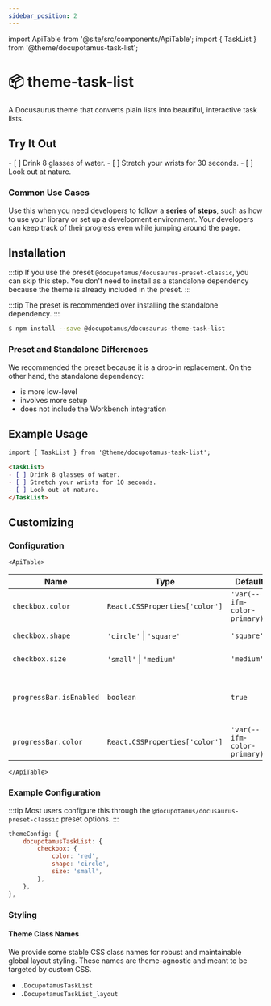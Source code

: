 ```yaml
---
sidebar_position: 2
---
```


import ApiTable from '@site/src/components/ApiTable';
import { TaskList } from '@theme/docupotamus-task-list';

# 📦 theme-task-list

A Docusaurus theme that converts plain lists into beautiful, interactive task
lists.

## Try It Out

<TaskList>
- [ ] Drink 8 glasses of water.
- [ ] Stretch your wrists for 30 seconds.
- [ ] Look out at nature.
</TaskList>

### Common Use Cases

Use this when you need developers to follow a **series of steps**, such as how
to use your library or set up a development environment. Your developers can
keep track of their progress even while jumping around the page.

<!-- _keywords:_ demo -->

## Installation

:::tip
If you use the preset `@docupotamus/docusaurus-preset-classic`, you can skip
this step. You don't need to install as a standalone dependency because the
theme is already included in the preset.
:::

:::tip
The preset is recommended over installing the standalone dependency.
:::

```bash npm2yarn
$ npm install --save @docupotamus/docusaurus-theme-task-list
```

### Preset and Standalone Differences

We recommended the preset because it is a drop-in replacement. On the other
hand, the standalone dependency:

- is more low-level
- involves more setup
- does not include the Workbench integration

## Example Usage

```md title="healthy-and-productive.md"
import { TaskList } from '@theme/docupotamus-task-list';

<TaskList>
- [ ] Drink 8 glasses of water.
- [ ] Stretch your wrists for 10 seconds.
- [ ] Look out at nature.
</TaskList>
```

## Customizing

### Configuration

```mdx-code-block
<ApiTable>
```

| Name                    | Type                           | Default                      | Description                                            |
| ----------------------- | ------------------------------ | ---------------------------- | ------------------------------------------------------ |
| `checkbox.color`        | `React.CSSProperties['color']` | `'var(--ifm-color-primary)'` | Checkbox color.                                        |
| `checkbox.shape`        | `'circle'` &#124; `'square'`   | `'square'`                   | Checkbox shape.                                        |
| `checkbox.size`         | `'small'` &#124; `'medium'`    | `'medium'`                   | Checkbox size.                                         |
| `progressBar.isEnabled` | `boolean`                      | `true`                       | Whether to include a progress bar above the task list. |
| `progressBar.color`     | `React.CSSProperties['color']` | `'var(--ifm-color-primary)'` | Progress bar color.                                    |

```mdx-code-block
</ApiTable>
```

### Example Configuration

:::tip
Most users configure this through the `@docupotamus/docusaurus-preset-classic`
preset options.
:::

```js title="docusaurus.config.js"
themeConfig: {
    docupotamusTaskList: {
        checkbox: {
            color: 'red',
            shape: 'circle',
            size: 'small',
        },
    },
},
```

### Styling

#### Theme Class Names

We provide some stable CSS class names for robust and maintainable global layout
styling. These names are theme-agnostic and meant to be targeted by custom CSS.

- `.DocupotamusTaskList`
- `.DocupotamusTaskList_layout`
